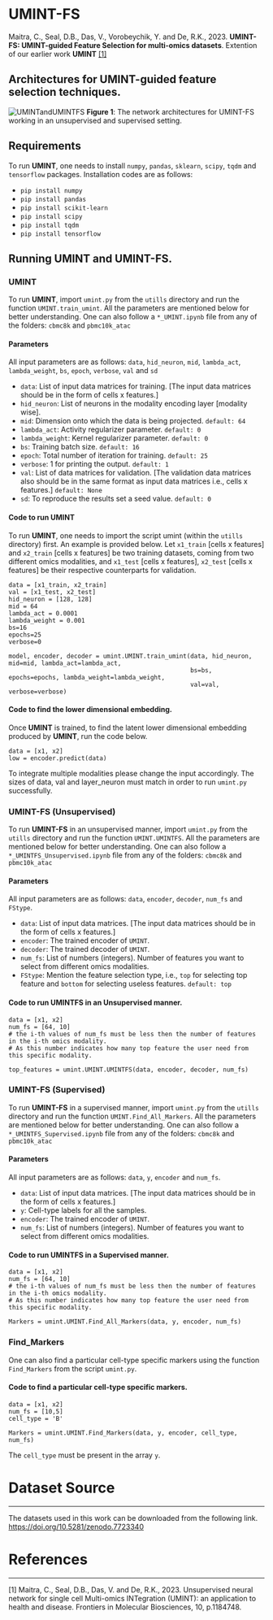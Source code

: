 # UMINT-FS
Maitra, C., Seal, D.B., Das, V., Vorobeychik, Y. and De, R.K., 2023. **UMINT-FS: UMINT-guided Feature Selection for multi-omics datasets**.
Extention of our earlier work **UMINT** [[1]](#1)

## Architectures for UMINT-guided feature selection techniques. 
![UMINTandUMINTFS](https://github.com/shallowlearner93/UMINT-FS/assets/113589317/c71915b0-7dff-4234-99d4-d3013b46f37e)
**Figure 1**: The network architectures for UMINT-FS working in an unsupervised and supervised setting.

## Requirements
To run **UMINT**, one needs to install `numpy`, `pandas`, `sklearn`, `scipy`, `tqdm` and `tensorflow` packages. Installation codes are as follows:
+ `pip install numpy`
+ `pip install pandas`
+ `pip install scikit-learn`
+ `pip install scipy`
+ `pip install tqdm`
+ `pip install tensorflow`

## Running UMINT and UMINT-FS.
### UMINT
To run **UMINT**, import `umint.py` from the `utills` directory and run the function `UMINT.train_umint`. All the parameters are mentioned below for better understanding. One can also follow a `*_UMINT.ipynb` file from any of the folders: `cbmc8k` and `pbmc10k_atac`

#### Parameters 
All input parameters are as follows: `data`, `hid_neuron`, `mid`, `lambda_act`, `lambda_weight`, `bs`, `epoch`, `verbose`, `val` and `sd`
+ `data`: List of input data matrices for training. [The input data matrices should be in the form of cells x features.]
+ `hid_neuron`: List of neurons in the modality encoding layer [modality wise].
+ `mid`: Dimension onto which the data is being projected. `default: 64`
+ `lambda_act`: Activity regularizer parameter. `default: 0`
+ `lambda_weight`: Kernel regularizer parameter. `default: 0`
+ `bs`: Training batch size. `default: 16`
+ `epoch`: Total number of iteration for training. `default: 25`
+ `verbose`: 1 for printing the output. `default: 1`
+ `val`: List of data matrices for validation. [The validation data matrices also should be in the same format as input data matrices i.e., cells x features.] `default: None`
+ `sd`: To reproduce the results set a seed value. `default: 0`

#### Code to run UMINT
To run **UMINT**, one needs to import the script umint (within the `utills` directory) first. An example is provided below. Let `x1_train` [cells x features] and `x2_train` [cells x features] be two training datasets, coming from two different omics modalities, and `x1_test` [cells x features], `x2_test` [cells x features] be their respective counterparts for validation.
```
data = [x1_train, x2_train]
val = [x1_test, x2_test]
hid_neuron = [128, 128]
mid = 64
lambda_act = 0.0001
lambda_weight = 0.001
bs=16
epochs=25
verbose=0

model, encoder, decoder = umint.UMINT.train_umint(data, hid_neuron, mid=mid, lambda_act=lambda_act,
                                                  bs=bs, epochs=epochs, lambda_weight=lambda_weight,
                                                  val=val, verbose=verbose)
```
#### Code to find the lower dimensional embedding.
Once **UMINT** is trained, to find the latent lower dimensional embedding produced by **UMINT**, run the code below.
```
data = [x1, x2]
low = encoder.predict(data) 
```
To integrate multiple modalities please change the input accordingly. The sizes of data, val and layer_neuron must match in order to run `umint.py` successfully. 

### UMINT-FS (Unsupervised)
To run **UMINT-FS** in an unsupervised manner, import `umint.py` from the `utills` directory and run the function `UMINT.UMINTFS`. All the parameters are mentioned below for better understanding. One can also follow a `*_UMINTFS_Unsupervised.ipynb` file from any of the folders: `cbmc8k` and `pbmc10k_atac`

#### Parameters 
All input parameters are as follows: `data`, `encoder`, `decoder`, `num_fs` and `FStype`.
+ `data`: List of input data matrices. [The input data matrices should be in the form of cells x features.]
+ `encoder`: The trained encoder of `UMINT`.
+ `decoder`: The trained decoder of `UMINT`.
+ `num_fs`: List of numbers (integers). Number of features you want to select from different omics modalities. 
+ `FStype`: Mention the feature selection type, i.e., `top` for selecting top feature and `bottom` for selecting useless features. `default: top`

#### Code to run UMINTFS in an Unsupervised manner.
```
data = [x1, x2]
num_fs = [64, 10]
# the i-th values of num_fs must be less then the number of features in the i-th omics modality.
# As this number indicates how many top feature the user need from this specific modality.

top_features = umint.UMINT.UMINTFS(data, encoder, decoder, num_fs)
```


### UMINT-FS (Supervised)
To run **UMINT-FS** in a supervised manner, import `umint.py` from the `utills` directory and run the function `UMINT.Find_All_Markers`. All the parameters are mentioned below for better understanding. One can also follow a `*_UMINTFS_Supervised.ipynb` file from any of the folders: `cbmc8k` and `pbmc10k_atac`

#### Parameters 
All input parameters are as follows: `data`, `y`, `encoder` and `num_fs`.
+ `data`: List of input data matrices. [The input data matrices should be in the form of cells x features.]
+ `y`: Cell-type labels for all the samples. 
+ `encoder`: The trained encoder of `UMINT`.
+ `num_fs`: List of numbers (integers). Number of features you want to select from different omics modalities. 

#### Code to run UMINTFS in a Supervised manner.
```
data = [x1, x2]
num_fs = [64, 10]
# the i-th values of num_fs must be less then the number of features in the i-th omics modality.
# As this number indicates how many top feature the user need from this specific modality.

Markers = umint.UMINT.Find_All_Markers(data, y, encoder, num_fs)
```
### Find_Markers
One can also find a particular cell-type specific markers using the function `Find_Markers` from the script `umint.py`.

#### Code to find a particular cell-type specific markers.
```
data = [x1, x2]
num_fs = [10,5]
cell_type = 'B'

Markers = umint.UMINT.Find_Markers(data, y, encoder, cell_type, num_fs)
```
The `cell_type` must be present in the array `y`. 


# Dataset Source
--------------
The datasets used in this work can be downloaded from the following link.
https://doi.org/10.5281/zenodo.7723340

# References
--------------
<a id="1">[1]</a>
Maitra, C., Seal, D.B., Das, V. and De, R.K., 2023. Unsupervised neural network for single cell Multi-omics INTegration (UMINT): an application to health and disease. Frontiers in Molecular Biosciences, 10, p.1184748.
